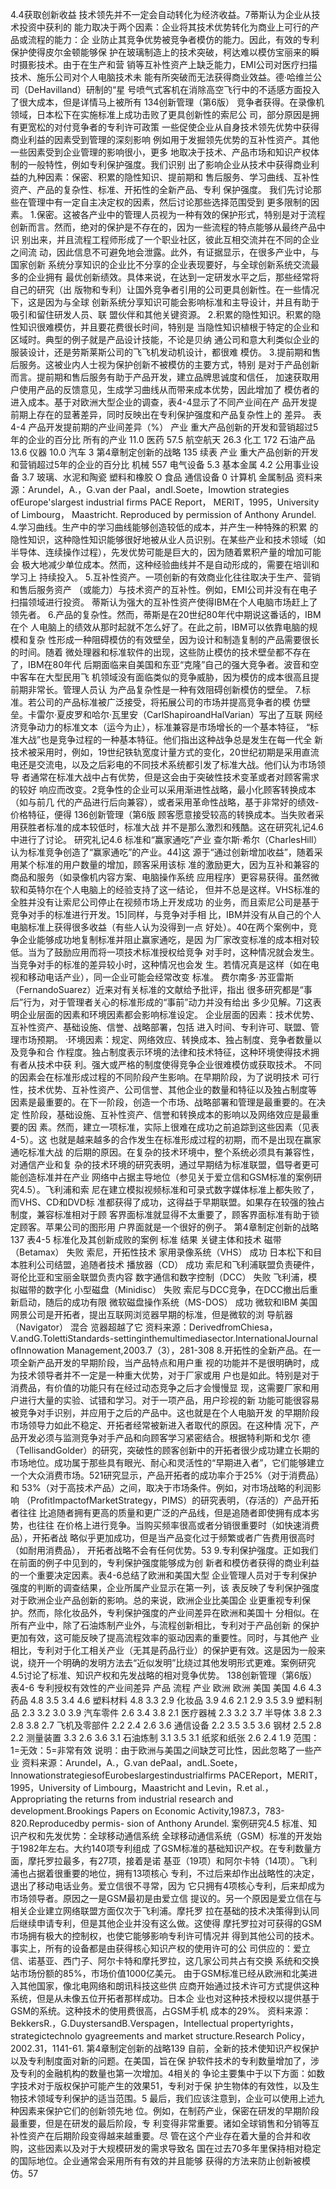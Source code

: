 4.4获取创新收益
技术领先并不一定会自动转化为经济收益。7蒂斯认为企业从技术投资中获利的
能力取决于两个因素：企业将其技术优势转化为商业上可行的产品或流程的能力：企
业防止其竞争优势被竞争者模仿的能力。因此，有效的专利保护使得皮尔金顿能够保
护在玻璃制造上的技术突破，柯达难以模仿宝丽来的瞬时摄影技术。由于在生产和营
销等互补性资产上缺乏能力，EMI公司对医疗扫描技术、施乐公司对个人电脑技术未
能有所突破而无法获得商业效益。德·哈维兰公司（DeHavilland）研制的“星
号喷气式客机在消除高空飞行中的不适感方面投入了很大成本，但是详情马上被所有
134创新管理（第6版）
竞争者获得。在录像机领域，日本松下在实施标准上成功击败了更具创新性的索尼公
司，部分原因是拥有更宽松的对付竞争者的专利许可政策
一些促使企业从自身技术领先优势中获得商业利益的因素受到管理的深刻影响
例如用于发掘领先优势的互补性资产。其他一些因素受到企业管理的影响很小，更多
地取决于技术、产品市场和知识产权体制的一般特性，例如专利保护强度。我们识别
出了影响企业从技术中获得商业利益的九种因素：保密、积累的隐性知识、提前期和
售后服务、学习曲线、互补性资产、产品的复杂性、标准、开拓性的全新产品、专利
保护强度。
我们先讨论那些在管理中有一定自主决定权的因素，然后讨论那些选择范围受到
更多限制的因素。
1.保密。这被各产业中的管理人员视为一种有效的保护形式，特别是对于流程
创新而言。然而，绝对的保护是不存在的，因为一些流程的特点能够从最终产品中识
别出来，并且流程工程师形成了一个职业社区，彼此互相交流并在不同的企业之间流
动，因此信息不可避免地会泄露。此外，有证据显示，在很多产业中，与国家创新
系统分享知识的企业比不分享的企业表现要好，与全球创新系统交流最多的企业拥有
最优创新绩效。具体来说，在达到一定研发水平之后，那些经常将自己的研究（出
版物和专利）让国外竞争者引用的公司更具创新性。在一些情况下，这是因为与全球
创新系统分享知识可能会影响标准和主导设计，并且有助于吸引和留住研发人员、联
盟伙伴和其他关键资源。
2.积累的隐性知识。积累的隐性知识很难模仿，并且要花费很长时间，特别是
当隐性知识植根于特定的企业和区域时。典型的例子就是产品设计技能，不论是贝纳
通公司和意大利类似企业的服装设计，还是劳斯莱斯公司的飞飞机发动机设计，都很难
模仿。
3.提前期和售后服务。这被业内人士视为保护创新不被模仿的主要方式，特别
是对于产品创新而言。提前期和售后服务有助于产品开发，建立品牌思诚度和信任，
加速获取用户使用产品的反馈意见，生成学习曲线从而带来成本优势，因此增加了
模仿者的进入成本。基于对欧洲大型企业的调查，表4-4显示了不同产业间在产
品开发提前期上存在的显著差异，同时反映出在专利保护强度和产品复杂性上的
差异。
表4-4
产品开发提前期的产业间差异（%）
产业
重大产品创新的开发和营销超过5年的企业的百分比
所有的产业
11.0
医药
57.5
航空航天
26.3
化工
172
石油产品
13.6
仪器
10.0
汽车
3
第4章制定创新的战略
135
续表
产业
重大产品创新的开发和营销超过5年的企业的百分比
机械
557
电气设备
5.3
基本金属
4.2
公用事业设备
3.7
玻璃、水泥和陶瓷
塑料和橡胶
O
食品
通信设备
0
计算机
金属制品
资料来源：Arundel，A.，G.van der Paal，andI.Soete，Imowtion strategies ofEurope'slargest industrial firms
PACE Report， MERIT，1995，University of Limbourg， Maastricht. Reproduced by permission of Anthony Arundel.
4.学习曲线。生产中的学习曲线能够创造较低的成本，并产生一种特殊的积累
的隐性知识，这种隐性知识能够很好地被从业人员识别。在某些产业和技术领域（如
半导体、连续操作过程），先发优势可能是巨大的，因为随着累积产量的增加可能会
极大地减少单位成本。然而，这种经验曲线并不是自动形成的，需要在培训和学习上
持续投入。
5.互补性资产。一项创新的有效商业化往往取决于生产、营销和售后服务资产
（或能力）与技术资产的互补性。例如，EMI公司并没有在电子扫描领域进行投资。
蒂斯认为强大的互补性资产使得IBM在个人电脑市场赶上了领先者。
6.产品的复杂性。然而，蒂斯是在20世纪80年代中期说这番话的，IBM在个
人电脑上的绩效从那时起就不怎么好了。在此之前，IBM可以依靠电脑的规模和复杂
性形成一种阻碍模仿的有效壁垒，因为设计和制造复制的产品需要很长的时间。随着
微处理器和标准软件的出现，这些防止模仿的技术壁垒都不存在了，IBM在80年代
后期面临来自美国和东亚“克隆”自己的强大竞争者。波音和空中客车在大型民用飞
机领域没有面临类似的竞争威胁，因为模仿的成本很高且提前期非常长。管理人员认
为产品复杂性是一种有效阻碍创新模仿的壁垒。
7.标准。若公司的产品标准被广泛接受，将拓展公司的市场并提高竞争者的模
仿壁垒。卡雷尔·夏皮罗和哈尔·瓦里安（CarlShapiroandHalVarian）写出了互联
网经济竞争动力的标准文本（运今为止），标准兼容是市场增长的一个基本特征，
“标准大战”也是竞争过程的一种基本特征。他们指出这种战争总是发生在每一代全
新技术被采用时，例如，19世纪铁轨宽度计量方式的变化，20世纪初期是采用直流
电还是交流电，以及之后彩电的不同技术系统都引发了标准大战。他们认为市场领导
者通常在标准大战中占有优势，但是这会由于突破性技术变革或者对顾客需求的较好
响应而改变。2竞争性的企业可以采用渐进性战略，最小化顾客转换成本（如与前几
代的产品进行后向兼容），或者采用革命性战略，基于非常好的绩效-价格特征，便得
136创新管理（第6版
顾客愿意接受较高的转换成本。当失败者采用获胜者标准的成本较低时，标准大战
并不是那么激烈和残酷。这在研究礼记4.6中进行了讨论。
研究礼记4.6
标准和“赢家通吃”产业
查尔斯·希尔（CharlesHill）认为标准竞争创造了“赢家通吃”的产业。44]这
源于“通过创新增加收益”，随着采用某个标准的用户数量的增加，顾客采用该标
准的激励更大，因为互补和兼容的商品和服务（如录像机内容方案、电脑操作系统
应用程序）更容易获得。虽然微软和英特尔在个人电脑上的经验支持了这一结论，
但并不总是这样。VHS标准的全胜并没有让索尼公司停止在视频市场上开发成功
的业务，而且索尼公司是基于竞争对手的标准进行开发。15]同样，与竞争对手相
比，IBM并没有从自己的个人电脑标准上获得很多收益（有些人认为没得到一点
好处）。40在两个案例中，竞争企业能够成功地复制标准并阻止赢家通吃，是因
为厂家改变标准的成本相对较低。当为了鼓励应用而将一项技术标准授权给竞争
对手时，这种情况就会发生。当竞争对手的标准的差异较小时，这种情况也会发
生。若情况真是这样（如在电视和移动电话产业），同一企业可能会经常改变
标准。
费尔南多·苏亚雷斯（FernandoSuarez）近来对有关标准的文献给予批评，指出
很多研究都是“事后”行为，对于管理者关心的标准形成的“事前”动力并没有给出
多少见解。7]这表明企业层面的因素和环境因素都会影响标准设定。
企业层面的因素：技术优势、互补性资产、基础设施、信誉、战略部署，包括
进入时间、专利许可、联盟、管理市场预期。
·环境因素：规定、网络效应、转换成本、独占制度、竞争者数量以及竞争和合
作程度。独占制度表示环境的法律和技术特征，这种环境使得技术拥有者从技术中获
利。强大或严格的制度使得竞争企业很难模仿或获取技术。
不同的因素会在标准形成过程的不同阶段产生影响。在早期阶段，为了说明技术
可行性，技术优势、互补性资产、公司信誉、其他企业的数量和特征以及独占制度等
因素是最重要的。在下一阶段，创造一个市场、战略部署和管理是最重要的。在决定
性阶段，基础设施、互补性资产、信誉和转换成本的影响以及网络效应是最重要的因
素。然而，建立一项标准，实际上很难在成功之前追踪到这些因素（见表4-5）。这
也就是越来越多的合作发生在标准形成过程的初期，而不是出现在赢家通吃标准大战
的后期的原因。在复杂的技术环境中，整个系统必须具有兼容性，对通信产业和复
杂的技术环境的研究表明，通过早期结为标准联盟，倡导者更可能创造标准并在产业
网络中占据主导地位（参见关于爱立信和GSM标准的案例研究4.5）。飞利浦和索
尼在建立模拟视频标准和可录式数字媒体标准上都失败了，而VHS、CD和DVD标
准都获得了成功，这得益于早期联盟。如果存在较强的独占制度，兼容标准相对于顾
客界面标准就显得不太重要了，顾客界面标准有助于锁定顾客。苹果公司的图形用
户界面就是一个很好的例子。
第4章制定创新的战略137
表4-5
标准化及其创新成败的案例
标准
结果
关键主体和技术
磁带（Betamax）
失败
索尼，开拓性技术
家用录像系统（VHS）
成功
日本松下和目本胜利公司结盟，追随者技术
播放器（CD）
成功
索尼和飞利浦联盟负责硬件，哥伦比亚和宝丽金联盟负责内容
数字通信和数字控制（DCC）
失败
飞利浦，模拟磁带的数字化
小型磁盘（Minidisc）
失败
索尼与DCC竞争，在DCC撤出后重新启动，随后的成功有限
微软磁盘操作系统（MS-DOS）
成功
微软和IBM
美国网景公司是开拓者，提出互联网浏览器早期的标准，但是微软的浏
导航器（Navigator）
混合
览器超越了它
资料来源：DerivedfromChiesa，V.andG.TolettiStandards-settinginthemultimediasector.InternationalJournal
ofInnowation Management,2003.7（3），281-308
8.开拓性的全新产品。在一项全新产品开发的早期阶段，当产品特点和用户重
视的功能并不是很明确时，成为技术领导者并不一定是一种重大优势，对于厂家或用
户也是如此。特别是对于消费品，有价值的功能只有在经过动态竞争之后才会慢慢显
现，这需要厂家和用户进行大量的实验、试错和学习。对于一项产品，用户珍视的新
功能可能很容易被竞争对手识别，并应用于之后的产品中。这也就是在个人电脑开发
的早期阶段市场领导力如此不稳定、开拓者经常被新进入者取代的原因。在这种情
况下，产品开发必须与监测竞争对手产品和向顾客学习紧密结合。根据特利斯和戈尔
德（TellisandGolder）的研究，突破性的顾客创新中的开拓者很少成功建立长期的
市场地位。成功属于那些具有眼光、耐心和灵活性的“早期进入者”，它们能够建立
一个大众消费市场。521研究显示，产品开拓者的成功率介于25%（对于消费品）和
53%（对于高技术产品）之间，取决于市场条件。例如，对市场战略的利润影响
（ProfitImpactofMarketStrategy，PIMS）的研究表明，（存活的）产品开拓者往往
比追随者拥有更高的质量和更广泛的产品线，但是追随者即使拥有成本劣势，也往往
在价格上进行竞争。当购买频率很高或者分销很重要时（如快速消费品），开拓者战
略似乎更加成功，但是当产品变化过于频繁或者广告费用很高时（如耐用消费品），
开拓者战略不会有任何优势。53
9.专利保护强度。正如我们在前面的例子中见到的，专利保护强度能够成为创
新者和模仿者获得的商业利益的一个重要决定因素。表4-6总结了欧洲和美国大型
企业管理人员对于专利保护强度的判断的调查结果，企业所属产业显示在第一列，该
表反映了专利保护强度对于欧洲企业产品创新的影响。总的来说，欧洲企业比美国企
业更重视专利保护。然而，除化妆品外，专利保护强度的产业间差异在欧洲和美国十
分相似。在所有产业中，除了石油炼制产业外，与流程创新相比，专利对于产品创新
的保护更加有效，这可能反映了提高流程效率的驱动因素的重要性。同时，与其他产
业相比，专利对于化工相关产业（无其是药品行业）的保护更有效。这是因为一般来
说，绕开一个明确的发明方法去“近似发明”比绕过其他发明形式更难。案例研究
4.5讨论了标准、知识产权和先发战略的相对竞争优势。
138创新管理（第6版）
表4-6
专利授权有效性的产业间差异
产品
流程
产业
欧洲
欧洲
美国
美国
4.6
4.3
药品
4.8
3.5
3.4
4.6
塑料材料
4.8
3.3
2.9
化妆品
3.9
4.6
2.1
2.9
3.5
3.9
塑料制品
2.3
3.2
3.0
3.9
汽车零件
2.6
3.4
3.8
2.1
医疗器械
2.3
3.2
3.7
半导体
3.8
2.3
2.8
3.8
2.7
飞机及零部件
2.2
2.4
2.6
3.6
通信设备
2.2
3.5
3.5
3.6
钢材
2.5
2.8
2.2
测量装置
3.3
2.6
3.6
3.1
石油炼制
3.1
3.5
3.1
纸浆和纸张
2.6
2.4
1.9
范围：1=无效：5=非常有效
说明：由于欧洲与美国之间缺芝可比性，因此忽略了一些产业
资料来源：Arundel，A.，G.van dePaal，andL.Soete，InnowationstrategiesofEurobeslargestindustrialfirms
PACEReport，MERIT，1995，University of Limbourg，Maastricht and Levin，R.et al.，Appropriating the returns from
industrial research and development.Brookings Papers on Economic Activity,1987.3，783-820.Reproducedby permis-
sion of Anthony Arundel.
案例研究4.5
标准、知识产权和先发优势：全球移动通信系统
全球移动通信系统（GSM）标准的开发始于1982年左右。大约140项专利组成
了GSM标准的基础知识产权。在专利数量方面，摩托罗拉最多，有27项，接着是诺
基亚（19项）和阿尔卡特（14项）。飞利浦也占据着很重要的地位，拥有13项核心
专利，不过后来却作出战略性的决定，退出了移动电话业务。爱立信很不寻常，因为
它只拥有4项核心专利，后来却成为市场领导者。原因之一是GSM最初是由爱立信
提议的。另一个原因是爱立信在与相关企业建立网络联盟方面仅次于飞利浦。摩托罗
拉在基础的技术决策得到认同后继续申请专利，但是其他企业并没有这么做。这使得
摩托罗拉对可获得的GSM市场拥有极大的控制权，也使它能够影响专利许可情况并
得到其他公司的技术。事实上，所有的设备都是由获得核心知识产权的使用许可的公
司供应的：爱立信、诺基亚、西门子、阿尔卡特和摩托罗拉，这几家公司共占有交换
系统和交换站市场份额的85%，市场价值1000亿美元。
由于GSM标准已经从欧洲和北美进入其他国家，像北电网络和朗讯科技这些供
应商开始通过技术许可方式提供这种系统，但是从未像五位开拓者那样成功。日本企
业也对这种技术授权以提供基于GSM的系统。这种技术的使用费很高，占GSM手机
成本的29%。
资料来源：BekkersR.，G.DuystersandB.Verspagen，Intellectual propertyrights，strategictechnolo
gyagreements and market structure.Research Policy，2002.31，1141-61.
第4章制定创新的战略139
自前，全新的技术使知识产权保护以及专利制度面对新的问题。在美国，旨在保
护软件技术的专利数量增加了，涉及专利的金融机构的数量也第一次增加。4相关的
争论主要集中于以下方面：如数字技术对于版权保护可能产生的效果51，专利对于保
护生物体的有效性，以及生物技术领域专利保护的适当范围。5
最后，我们应该注意到，企业可以使用上述九种因素来保护它们的创新领先地
位。例如，在制药产业，保密在研发的早期阶段最重要，但是在研发的最后阶段，专
利变得非常重要。诸如全球销售和分销等互补性资产在后期阶段变得越来越重要。尽
管在这个产业存在着大量的合并和收购，这些因素以及对于大规模研发的需求导致名
国在过去70多年里保持相对稳定的国际地位。企业通常会采用所有有效的并且能够
获得的方法来防止创新被模仿。57
